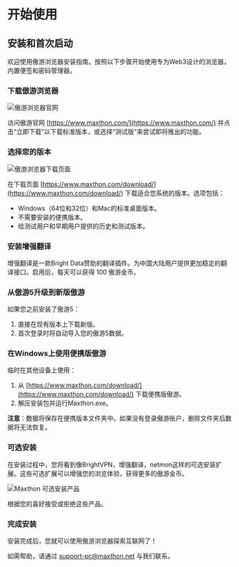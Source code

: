 # 开始使用

## 安装和首次启动

欢迎使用傲游浏览器安装指南。按照以下步骤开始使用专为Web3设计的浏览器，内置便签和密码管理器。

### 下载傲游浏览器

![傲游浏览器官网](images/startup/Maxthon_Browser_Website.jpg "傲游浏览器 - 展翅傲游")

访问傲游官网 [https://www.maxthon.com/](https://www.maxthon.com/) 并点击“立即下载”以下载标准版本，或选择“测试版”来尝试即将推出的功能。

### 选择您的版本

![傲游浏览器下载页面](images/startup/Maxthon_Browser_Download.jpg "欢迎下载傲游浏览器！")

在下载页面 [https://www.maxthon.com/download/](https://www.maxthon.com/download/) 下载适合您系统的版本。选项包括：

- Windows（64位和32位）和Mac的标准桌面版本。
- 不需要安装的便携版本。
- 给测试用户和早期用户提供的历史和测试版本。

### 安装增强翻译

增强翻译是一款Bright Data赞助的翻译插件。为中国大陆用户提供更加稳定的翻译接口。启用后，每天可以获得 100 傲游金币。

### 从傲游5升级到新版傲游

如果您之前安装了傲游5：

1. 直接在现有版本上下载新版。
2. 首次登录时将自动导入您的傲游5数据。

### 在Windows上使用便携版傲游

临时在其他设备上使用：

1. 从 [https://www.maxthon.com/download/](https://www.maxthon.com/download/) 下载便携版傲游。
2. 解压安装包并运行Maxthon.exe。

**注意**：数据将保存在便携版本文件夹中。如果没有登录傲游账户，删除文件夹后数据将无法恢复。

### 可选安装

在安装过程中，您将看到像BrightVPN，增强翻译，netmon这样的可选安装扩展。这些可选扩展可以增强您的浏览体验，获得更多的傲游金币。

![Maxthon 可选安装产品](images/startup/Optional_Product.jpg "增强隐私的可选VPN")

根据您的喜好接受或拒绝这些产品。

### 完成安装

安装完成后，您就可以使用傲游浏览器探索互联网了！

如需帮助，请通过 support-pc@maxthon.net 与我们联系。
